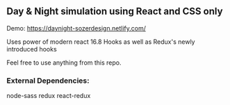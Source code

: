 ## Day & Night simulation using React and CSS only

Demo: https://daynight-sozerdesign.netlify.com/

Uses power of modern react 16.8 Hooks as well as Redux's newly introduced hooks

Feel free to use anything from this repo.

### External Dependencies:

node-sass
redux
react-redux
